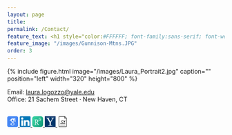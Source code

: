```yaml
---
layout: page
title: 
permalink: /Contact/
feature_text: <h1 style="color:#FFFFFF; font-family:sans-serif; font-weight:bold"> Contact </h1>
feature_image: "/images/Gunnison-Mtns.JPG"
order: 3
---
```



{% include figure.html image="/images/Laura_Portrait2.jpg" caption="" position="left" width="320" height="800" %}

Email: [laura.logozzo@yale.edu](mailto:laura.logozzo@yale.edu) <br> 
Office: 21 Sachem Street &middot; New Haven, CT <br>
<br>

<a href="https://scholar.google.com/citations?user=_UCp1DgAAAAJ&hl=en" target="_blank"> <img src="/images/GoogleScholar.png" width = "25" /> </a>
<a href="https://www.linkedin.com/in/lauralogozzo/" target="_blank"> <img src="/images/LinkedIn.png" width = "25" /> </a>
<a href="https://www.researchgate.net/profile/Laura_Logozzo" target="_blank"> <img src="/images/ResearchGate.jpg" width = "25" /> </a>
<a href="https://resources.environment.yale.edu/profile/laura-logozzo" target="_blank"> <img src="/images/Yale.png" width = "25" /> </a>
<a href="/assets/laura-logozzo-cv.pdf" target="blank"> <img src="/images/CV-icon.png" width = "25" /> </a>
